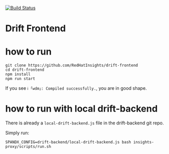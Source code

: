 [![Build Status](https://travis-ci.org/RedHatInsights/insights-frontend-starter-app.svg?branch=master)](https://travis-ci.org/RedHatInsights/insights-frontend-starter-app)

# Drift Frontend

# how to run

```
git clone https://github.com/RedHatInsights/drift-frontend
cd drift-frontend
npm install
npm run start
```

If you see `ℹ ｢wdm｣: Compiled successfully.`, you are in good shape.

# how to run with local drift-backend

There is already a `local-drift-backend.js` file in the drift-backend git repo.

Simply run:

`SPANDX_CONFIG=drift-backend/local-drift-backend.js bash insights-proxy/scripts/run.sh`

